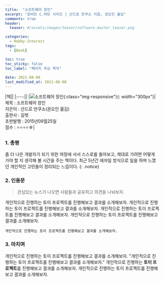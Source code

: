 ```yaml
---
title:  "소프트웨어 장인"
excerpt: "로버트 C.마틴 시리즈 | 산드로 만쿠소 지음, 권오인 옮김"
comments: true
header:
  teaser: #/assets/images/teaser/software_master_teaser.png

categories:
  - Hobby-Interest
tags:
  - [Book]

toc: true
toc_sticky: false
toc_label: "페이지 주요 목차"
 
date: 2021-08-08
last_modified_at: 2021-08-08
---
```


|책||
|:---:||
|![소프트웨어 장인](../images/software_master_teaser.png){:class="img-responsive"}{: width="300px"}|제목 : 소프트웨어 장인<br/>지은이 : 산드로 만쿠소(권오인 옮김)<br/>출판사 : 길벗<br/>초판발행 : 2015년09월25일<br/>점수 : ⭐️⭐️⭐️⭐️☆|

### 1. 총평
좀 더 나은 개발자가 되기 위한 여정에 서서 스스로를 돌아보고, 제대로 가려면 어떻게 가야 할 지 생각해 볼 시간을 주는 책이다.
최근 5년간 애자일 방식으로 일을 하며 느꼈던 개인적인 고민들이 정리되는 느낌이다.
{: .notice}

### 2. 인용문
>관심있는 뉴스가 나오면 사람들과 공유하고 의견을 나눠보자.

개인적으로 진행하는 토이 프로젝트를 진행해보고 결과를 소개해보자. 개인적으로 진행하는 토이 프로젝트를 진행해보고 결과를 소개해보자.
개인적으로 진행하는 토이 프로젝트를 진행해보고 결과를 소개해보자. 개인적으로 진행하는 토이 프로젝트를 진행해보고 결과를 소개해보자.

```
개인적으로 진행하는 토이 프로젝트를 진행해보고 결과를 소개해보자.
```

### 3. 마치며
개인적으로 진행하는 토이 프로젝트를 진행해보고 결과를 소개해보자. "개인적으로 진행하는 토이 프로젝트를 진행해보고 결과를 소개해보자."
개인적으로 진행하는 **토이 프로젝트**를 진행해보고 결과를 소개해보자. 개인적으로 진행하는 토이 프로젝트를 진행해보고 결과를 소개해보자.
